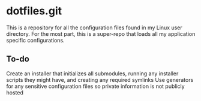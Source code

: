 dotfiles.git
============
This is a repository for all the configuration files found in my Linux user directory. For the most part, this is a super-repo that loads all my application specific configurations.

To-do
-----
Create an installer that initializes all submodules, running any installer scripts they might have, and creating any required symlinks
Use generators for any sensitive configuration files so private information is not publicly hosted
